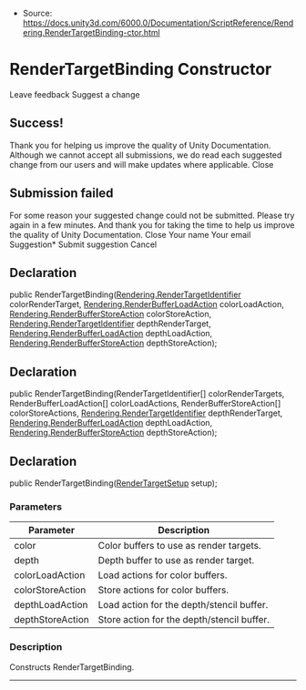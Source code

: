 * Source: https://docs.unity3d.com/6000.0/Documentation/ScriptReference/Rendering.RenderTargetBinding-ctor.html

# RenderTargetBinding Constructor
Leave feedback
Suggest a change
## Success!
Thank you for helping us improve the quality of Unity Documentation. Although we cannot accept all submissions, we do read each suggested change from our users and will make updates where applicable.
Close
## Submission failed
For some reason your suggested change could not be submitted. Please <a>try again</a> in a few minutes. And thank you for taking the time to help us improve the quality of Unity Documentation.
Close
Your name Your email Suggestion* Submit suggestion
Cancel
## Declaration
public RenderTargetBinding([Rendering.RenderTargetIdentifier](https://docs.unity3d.com/6000.0/Documentation/ScriptReference/Rendering.RenderTargetIdentifier.html) colorRenderTarget, [Rendering.RenderBufferLoadAction](https://docs.unity3d.com/6000.0/Documentation/ScriptReference/Rendering.RenderBufferLoadAction.html) colorLoadAction, [Rendering.RenderBufferStoreAction](https://docs.unity3d.com/6000.0/Documentation/ScriptReference/Rendering.RenderBufferStoreAction.html) colorStoreAction, [Rendering.RenderTargetIdentifier](https://docs.unity3d.com/6000.0/Documentation/ScriptReference/Rendering.RenderTargetIdentifier.html) depthRenderTarget, [Rendering.RenderBufferLoadAction](https://docs.unity3d.com/6000.0/Documentation/ScriptReference/Rendering.RenderBufferLoadAction.html) depthLoadAction, [Rendering.RenderBufferStoreAction](https://docs.unity3d.com/6000.0/Documentation/ScriptReference/Rendering.RenderBufferStoreAction.html) depthStoreAction); 
## Declaration
public RenderTargetBinding(RenderTargetIdentifier[] colorRenderTargets, RenderBufferLoadAction[] colorLoadActions, RenderBufferStoreAction[] colorStoreActions, [Rendering.RenderTargetIdentifier](https://docs.unity3d.com/6000.0/Documentation/ScriptReference/Rendering.RenderTargetIdentifier.html) depthRenderTarget, [Rendering.RenderBufferLoadAction](https://docs.unity3d.com/6000.0/Documentation/ScriptReference/Rendering.RenderBufferLoadAction.html) depthLoadAction, [Rendering.RenderBufferStoreAction](https://docs.unity3d.com/6000.0/Documentation/ScriptReference/Rendering.RenderBufferStoreAction.html) depthStoreAction); 
## Declaration
public RenderTargetBinding([RenderTargetSetup](https://docs.unity3d.com/6000.0/Documentation/ScriptReference/RenderTargetSetup.html) setup); 
### Parameters
Parameter | Description  
---|---  
color | Color buffers to use as render targets.  
depth | Depth buffer to use as render target.  
colorLoadAction | Load actions for color buffers.  
colorStoreAction | Store actions for color buffers.  
depthLoadAction | Load action for the depth/stencil buffer.  
depthStoreAction | Store action for the depth/stencil buffer.  
### Description
Constructs RenderTargetBinding.
* * *
